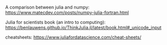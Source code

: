 
A comparison between julia and numpy:
https://www.matecdev.com/posts/numpy-julia-fortran.html

Julia for scientists book (an intro to computing):
https://benlauwens.github.io/ThinkJulia.jl/latest/book.html#_unicode_input

cheatsheets: 
https://www.juliafordatascience.com/cheat-sheets/
